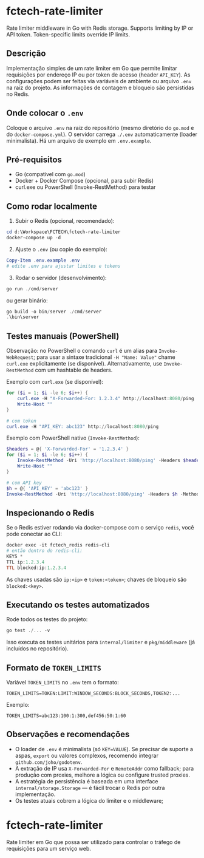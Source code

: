 # fctech-rate-limiter

Rate limiter middleware in Go with Redis storage. Supports limiting by IP or API token. Token-specific limits override IP limits.

Descrição
---------

Implementação simples de um rate limiter em Go que permite limitar requisições por endereço IP ou por token de acesso (header `API_KEY`). As configurações podem ser feitas via variáveis de ambiente ou arquivo `.env` na raiz do projeto. As informações de contagem e bloqueio são persistidas no Redis.

Onde colocar o `.env`
---------------------

Coloque o arquivo `.env` na raiz do repositório (mesmo diretório do `go.mod` e do `docker-compose.yml`). O servidor carrega `./.env` automaticamente (loader minimalista). Há um arquivo de exemplo em `.env.example`.

Pré-requisitos
--------------

- Go (compatível com `go.mod`)
- Docker + Docker Compose (opcional, para subir Redis)
- curl.exe ou PowerShell (Invoke-RestMethod) para testar

Como rodar localmente
---------------------

1) Subir o Redis (opcional, recomendado):

```powershell
cd d:\Workspace\FCTECH\fctech-rate-limiter
docker-compose up -d
```

2) Ajuste o `.env` (ou copie do exemplo):

```powershell
Copy-Item .env.example .env
# edite .env para ajustar limites e tokens
```

3) Rodar o servidor (desenvolvimento):

```powershell
go run ./cmd/server
```

ou gerar binário:

```powershell
go build -o bin/server ./cmd/server
.\bin\server
```

Testes manuais (PowerShell)
---------------------------

Observação: no PowerShell o comando `curl` é um alias para `Invoke-WebRequest`; para usar a sintaxe tradicional `-H "Name: Value"` chame `curl.exe` explicitamente (se disponível). Alternativamente, use `Invoke-RestMethod` com um hashtable de headers.

Exemplo com `curl.exe` (se disponível):

```powershell
for ($i = 1; $i -le 6; $i++) {
	curl.exe -H "X-Forwarded-For: 1.2.3.4" http://localhost:8080/ping
	Write-Host ""
}

# com token
curl.exe -H "API_KEY: abc123" http://localhost:8080/ping
```

Exemplo com PowerShell nativo (`Invoke-RestMethod`):

```powershell
$headers = @{ 'X-Forwarded-For' = '1.2.3.4' }
for ($i = 1; $i -le 6; $i++) {
	Invoke-RestMethod -Uri 'http://localhost:8080/ping' -Headers $headers -Method Get
	Write-Host ""
}

# com API key
$h = @{ 'API_KEY' = 'abc123' }
Invoke-RestMethod -Uri 'http://localhost:8080/ping' -Headers $h -Method Get
```

Inspecionando o Redis
---------------------

Se o Redis estiver rodando via docker-compose com o serviço `redis`, você pode conectar ao CLI:

```powershell
docker exec -it fctech_redis redis-cli
# então dentro do redis-cli:
KEYS *
TTL ip:1.2.3.4
TTL blocked:ip:1.2.3.4
```

As chaves usadas são `ip:<ip>` e `token:<token>`; chaves de bloqueio são `blocked:<key>`.

Executando os testes automatizados
---------------------------------

Rode todos os testes do projeto:

```powershell
go test ./... -v
```

Isso executa os testes unitários para `internal/limiter` e `pkg/middleware` (já incluídos no repositório).

Formato de `TOKEN_LIMITS`
-----------------------

Variável `TOKEN_LIMITS` no `.env` tem o formato:

```
TOKEN_LIMITS=TOKEN:LIMIT:WINDOW_SECONDS:BLOCK_SECONDS,TOKEN2:...
```

Exemplo:

```
TOKEN_LIMITS=abc123:100:1:300,def456:50:1:60
```

Observações e recomendações
---------------------------

- O loader de `.env` é minimalista (só `KEY=VALUE`). Se precisar de suporte a aspas, `export` ou valores complexos, recomendo integrar `github.com/joho/godotenv`.
- A extração de IP usa `X-Forwarded-For` e `RemoteAddr` como fallback; para produção com proxies, melhore a lógica ou configure trusted proxies.
- A estratégia de persistência é baseada em uma interface `internal/storage.Storage` — é fácil trocar o Redis por outra implementação.
- Os testes atuais cobrem a lógica do limiter e o middleware;

# fctech-rate-limiter
Rate limiter em Go que possa ser utilizado para controlar o tráfego de requisições para um serviço web. 
